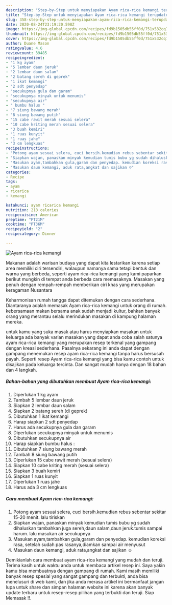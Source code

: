 ```yaml
---
description: "Step-by-Step untuk menyiapakan Ayam rica-rica kemangi terupdate"
title: "Step-by-Step untuk menyiapakan Ayam rica-rica kemangi terupdate"
slug: 358-step-by-step-untuk-menyiapakan-ayam-rica-rica-kemangi-terupdate
date: 2020-08-24T23:19:20.598Z
image: https://img-global.cpcdn.com/recipes/fd9b1505db55ff0d/751x532cq70/ayam-rica-rica-kemangi-foto-resep-utama.jpg
thumbnail: https://img-global.cpcdn.com/recipes/fd9b1505db55ff0d/751x532cq70/ayam-rica-rica-kemangi-foto-resep-utama.jpg
cover: https://img-global.cpcdn.com/recipes/fd9b1505db55ff0d/751x532cq70/ayam-rica-rica-kemangi-foto-resep-utama.jpg
author: Duane Mason
ratingvalue: 4.6
reviewcount: 39485
recipeingredient:
- "1 kg ayam"
- "5 lembar daun jeruk"
- "2 lembar daun salam"
- "2 batang sereh di geprek"
- "1 ikat kemangi"
- "2 sdt penyedap"
- "secukupnya gula dan garam"
- "secukupnya minyak untuk menumis"
- "secukupnya air"
- " bumbu halus "
- "7 siung bawang merah"
- "8 siung bawang putih"
- "15 cabe rawit merah sesuai selera"
- "10 cabe kriting merah sesuai selera"
- "3 buah kemiri"
- "1 ruas kunyit"
- "1 ruas jahe"
- "3 cm lengkuas"
recipeinstructions:
- "Potong ayam sesuai selera, cuci bersih.kemudian rebus sebentar sekitar 15-20 menit. lalu tiriskan"
- "Siapkan wajan, panaskan minyak kemudian tumis bubu yg sudah dihaluskan tambahkan juga sereh,daun salam,daun jeruk.tumis sampai harum. lalu masukan air secukupnya"
- "Masukan ayam,tambahkan gula,garam dan penyedap. kemudian koreksi rasa, setelah sudah pas rasanya,diamkan sampai air menyusut"
- "Masukan daun kemangi, aduk rata,angkat dan sajikan ☺"
categories:
- Recipe
tags:
- ayam
- ricarica
- kemangi

katakunci: ayam ricarica kemangi 
nutrition: 218 calories
recipecuisine: American
preptime: "PT21M"
cooktime: "PT36M"
recipeyield: "2"
recipecategory: Dinner

---
```



![Ayam rica-rica kemangi](https://img-global.cpcdn.com/recipes/fd9b1505db55ff0d/751x532cq70/ayam-rica-rica-kemangi-foto-resep-utama.jpg)

Makanan adalah warisan budaya yang dapat kita lestarikan karena setiap area memiliki ciri tersendiri, walaupun namanya sama tetapi bentuk dan warna yang berbeda, seperti ayam rica-rica kemangi yang kami paparkan berikut mungkin di tempat anda berbeda cara memasaknya. Masakan yang penuh dengan rempah-rempah memberikan ciri khas yang merupakan keragaman Nusantara



Keharmonisan rumah tangga dapat ditemukan dengan cara sederhana. Diantaranya adalah memasak Ayam rica-rica kemangi untuk orang di rumah. kebersamaan makan bersama anak sudah menjadi kultur, bahkan banyak orang yang merantau selalu merindukan masakan di kampung halaman mereka.

untuk kamu yang suka masak atau harus menyiapkan masakan untuk keluarga ada banyak varian masakan yang dapat anda coba salah satunya ayam rica-rica kemangi yang merupakan resep terkenal yang gampang dengan kreasi sederhana. Pasalnya sekarang ini anda dapat dengan gampang menemukan resep ayam rica-rica kemangi tanpa harus bersusah payah.
Seperti resep Ayam rica-rica kemangi yang bisa kamu contoh untuk disajikan pada keluarga tercinta. Dan sangat mudah hanya dengan 18 bahan dan 4 langkah.


<!--inarticleads1-->

##### Bahan-bahan yang dibutuhkan membuat Ayam rica-rica kemangi:

1. Diperlukan 1 kg ayam
1. Tambah 5 lembar daun jeruk
1. Siapkan 2 lembar daun salam
1. Siapkan 2 batang sereh (di geprek)
1. Dibutuhkan 1 ikat kemangi
1. Harap siapkan 2 sdt penyedap
1. Harus ada secukupnya gula dan garam
1. Diperlukan secukupnya minyak untuk menumis
1. Dibutuhkan secukupnya air
1. Harap siapkan  bumbu halus :
1. Dibutuhkan 7 siung bawang merah
1. Tambah 8 siung bawang putih
1. Diperlukan 15 cabe rawit merah (sesuai selera)
1. Siapkan 10 cabe kriting merah (sesuai selera)
1. Siapkan 3 buah kemiri
1. Siapkan 1 ruas kunyit
1. Diperlukan 1 ruas jahe
1. Harus ada 3 cm lengkuas




<!--inarticleads2-->

##### Cara membuat  Ayam rica-rica kemangi:

1. Potong ayam sesuai selera, cuci bersih.kemudian rebus sebentar sekitar 15-20 menit. lalu tiriskan
1. Siapkan wajan, panaskan minyak kemudian tumis bubu yg sudah dihaluskan tambahkan juga sereh,daun salam,daun jeruk.tumis sampai harum. lalu masukan air secukupnya
1. Masukan ayam,tambahkan gula,garam dan penyedap. kemudian koreksi rasa, setelah sudah pas rasanya,diamkan sampai air menyusut
1. Masukan daun kemangi, aduk rata,angkat dan sajikan ☺




Demikianlah cara membuat ayam rica-rica kemangi yang mudah dan teruji. Terima kasih untuk waktu anda untuk membaca artikel resep ini. Saya yakin kamu bisa membuatnya dengan gampang di rumah. Kami masih memiliki banyak resep spesial yang sangat gampang dan terbukti, anda bisa menelusuri di web kami, dan jika anda merasa artikel ini bermanfaat jangan lupa untuk share dan simpan halaman website ini karena akan banyak update terbaru untuk resep-resep pilihan yang terbukti dan teruji. Siap Memasak !!. 
